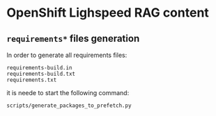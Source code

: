 # OpenShift Lighspeed RAG content

## `requirements*` files generation

In order to generate all requirements files:

```
requirements-build.in
requirements-build.txt
requirements.txt
```

it is neede to start the following command:

```bash
scripts/generate_packages_to_prefetch.py
```
